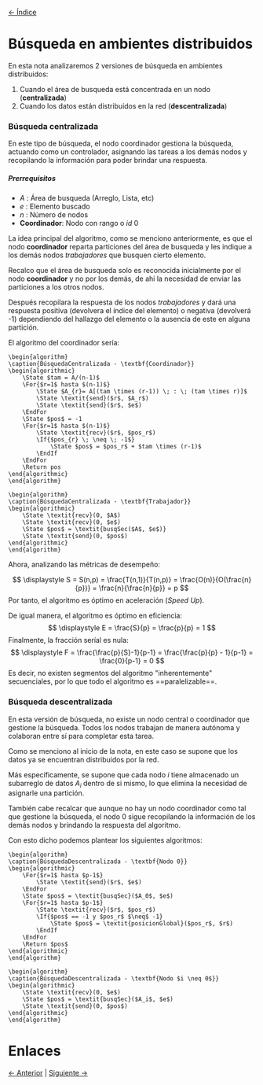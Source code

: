 [<- Índice](../ComputacionDistribuida.md)
# Búsqueda en ambientes distribuidos

En esta nota analizaremos 2 versiones de búsqueda en ambientes distribuidos:

1. Cuando el área de busqueda está concentrada en un nodo (**centralizada**)
2. Cuando los datos están distribuidos en la red (**descentralizada**)

### Búsqueda centralizada

En este tipo de búsqueda, el nodo coordinador gestiona la búsqueda, actuando como un controlador, asignando las tareas a los demás nodos y recopilando la información para poder brindar una respuesta.

##### Prerrequisitos

- $A$ : Área de busqueda (Arreglo, Lista, etc)
- $e$ : Elemento buscado
- $n$ : Número de nodos
- **Coordinador**: Nodo con rango o *id* 0

La idea principal del algoritmo, como se menciono anteriormente, es que el nodo **coordinador** reparta particiones del área de busqueda y les indique a los demás nodos *trabajadores* que busquen cierto elemento.

Recalco que el área de busqueda solo es reconocida inicialmente por el nodo **coordinador** y no por los demás, de ahi la necesidad de enviar las particiones a los otros nodos.

Después recopilara la respuesta de los nodos *trabajadores* y dará una respuesta positiva (devolvera el índice del elemento) o negativa (devolverá -1) dependiendo del hallazgo del elemento o la ausencia de este en alguna partición.

El algoritmo del coordinador sería:

```pseudo
\begin{algorithm}
\caption{BúsquedaCentralizada - \textbf{Coordinador}}
\begin{algorithmic}
	\State $tam = A/(n-1)$
	\For{$r=1$ hasta $(n-1)$}
		\State $A_{r}= A[(tam \times (r-1)) \; : \; (tam \times r)]$
		\State \textit{send}($r$, $A_r$)
		\State \textit{send}($r$, $e$)
    \EndFor
	\State $pos$ = -1
	\For{$r=1$ hasta $(n-1)$}
		\State \textit{recv}($r$, $pos_r$)
		\If{$pos_{r} \; \neq \; -1$}
			\State $pos$ = $pos_r$ + $tam \times (r-1)$
        \EndIf
    \EndFor
	\Return pos
\end{algorithmic}
\end{algorithm}
```

```pseudo
\begin{algorithm}
\caption{BúsquedaCentralizada - \textbf{Trabajador}}
\begin{algorithmic}
	\State \textit{recv}(0, $A$)
	\State \textit{recv}(0, $e$)
	\State $pos$ = \textit{busqSec($A$, $e$)}
	\State \textit{send}(0, $pos$)
\end{algorithmic}
\end{algorithm}
```

Ahora, analizando las métricas de desempeño:

$$
\displaystyle
S = S(n,p) = \frac{T(n,1)}{T(n,p)} = \frac{O(n)}{O(\frac{n}{p})} = \frac{n}{\frac{n}{p}} = p
$$
Por tanto, el algoritmo es óptimo en aceleración (*Speed Up*).

De igual manera, el algoritmo es óptimo en eficiencia:
$$
\displaystyle
E = \frac{S}{p} = \frac{p}{p} = 1
$$
Finalmente, la fracción seríal es nula:
$$
\displaystyle
F = \frac{\frac{p}{S}-1}{p-1} = \frac{\frac{p}{p} - 1}{p-1} = \frac{0}{p-1} = 0
$$
Es decir, no existen segmentos del algoritmo "inherentemente" secuenciales, por lo que todo el algoritmo es ==paralelizable==.

### Búsqueda descentralizada

En esta versión de búsqueda, no existe un nodo central o coordinador que gestione la búsqueda.
Todos los nodos trabajan de manera autónoma y colaboran entre sí para completar esta tarea.

Como se menciono al inicio de la nota, en este caso se supone que los datos ya se encuentran distribuidos por la red.

Más específicamente, se supone que cada nodo $i$ tiene almacenado un subarreglo de datos $A_i$ dentro de si mismo, lo que elimina la necesidad de asignarle una partición.

También cabe recalcar que aunque no hay un nodo coordinador como tal que gestione la búsqueda, el nodo 0 sigue recopilando la información de los demás nodos y brindando la respuesta del algoritmo.

Con esto dicho podemos plantear los siguientes algoritmos:

```pseudo
\begin{algorithm}
\caption{BúsquedaDescentralizada - \textbf{Nodo 0}}
\begin{algorithmic}
	\For{$r=1$ hasta $p-1$}
		\State \textit{send}($r$, $e$)
    \EndFor
    \State $pos$ = \textit{busqSec}($A_0$, $e$)
    \For{$r=1$ hasta $p-1$}
	    \State \textit{recv}($r$, $pos_r$)
	    \If{$pos$ == -1 y $pos_r$ $\neq$ -1}
			\State $pos$ = \textit{posicionGlobal}($pos_r$, $r$)
        \EndIf
    \EndFor
	\Return $pos$
\end{algorithmic}
\end{algorithm}
```

```pseudo
\begin{algorithm}
\caption{BúsquedaDescentralizada - \textbf{Nodo $i \neq 0$}}
\begin{algorithmic}
	\State \textit{recv}(0, $e$)
	\State $pos$ = \textit{busqSec}($A_i$, $e$)
	\State \textit{send}(0, $pos$)
\end{algorithmic}
\end{algorithm}
```

# Enlaces

[<- Anterior](CP_MetricasDesempeno.md) | [Siguiente ->](CP_OrdenamientosDistribuidos.md)